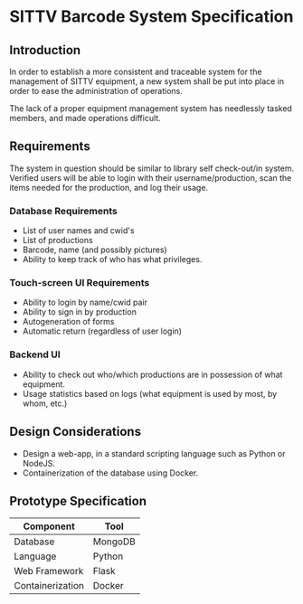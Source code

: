 # SITTV Barcode System Specification

## Introduction
In order to establish a more consistent and traceable system for the management of SITTV equipment, a new system shall be put into place in order to ease the administration of operations.

The lack of a proper equipment management system has needlessly tasked members, and made operations difficult.

## Requirements
The system in question should be similar to library self check-out/in system.
Verified users will be able to login with their username/production, scan the items needed for the production, and log their usage.

### Database Requirements
* List of user names and cwid's
* List of productions
* Barcode, name (and possibly pictures)
* Ability to keep track of who has what privileges.
### Touch-screen UI Requirements
* Ability to login by name/cwid pair
* Ability to sign in by production 
* Autogeneration of forms
* Automatic return (regardless of user login)
### Backend UI
* Ability to check out who/which productions are in possession of what equipment.
* Usage statistics based on logs (what equipment is used by most, by whom, etc.)

## Design Considerations
* Design a web-app, in a standard scripting language such as Python or NodeJS.
* Containerization of the database using Docker.

## Prototype Specification
| Component        | Tool    |
|------------------|---------|
| Database         | MongoDB |
| Language         | Python  |
| Web Framework    | Flask   |
| Containerization | Docker  |
